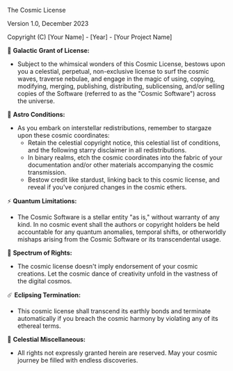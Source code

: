 The Cosmic License

Version 1.0, December 2023

Copyright (C) [Your Name] - [Year] - [Your Project Name]


🌌 **Galactic Grant of License:**
   - Subject to the whimsical wonders of this Cosmic License, bestows upon you a celestial, perpetual, non-exclusive license to surf the cosmic waves, traverse nebulae, and engage in the magic of using, copying, modifying, merging, publishing, distributing, sublicensing, and/or selling copies of the Software (referred to as the "Cosmic Software") across the universe.

🚀 **Astro Conditions:**
   - As you embark on interstellar redistributions, remember to stargaze upon these cosmic coordinates:
      - Retain the celestial copyright notice, this celestial list of conditions, and the following starry disclaimer in all redistributions.
      - In binary realms, etch the cosmic coordinates into the fabric of your documentation and/or other materials accompanying the cosmic transmission.
      - Bestow credit like stardust, linking back to this cosmic license, and reveal if you've conjured changes in the cosmic ethers.

⚡ **Quantum Limitations:**
   - The Cosmic Software is a stellar entity "as is," without warranty of any kind. In no cosmic event shall the authors or copyright holders be held accountable for any quantum anomalies, temporal shifts, or otherworldly mishaps arising from the Cosmic Software or its transcendental usage.

🌟 **Spectrum of Rights:**
   - The cosmic license doesn't imply endorsement of your cosmic creations. Let the cosmic dance of creativity unfold in the vastness of the digital cosmos.

☄️ **Eclipsing Termination:**
   - This cosmic license shall transcend its earthly bonds and terminate automatically if you breach the cosmic harmony by violating any of its ethereal terms.

🌈 **Celestial Miscellaneous:**
   - All rights not expressly granted herein are reserved. May your cosmic journey be filled with endless discoveries.
